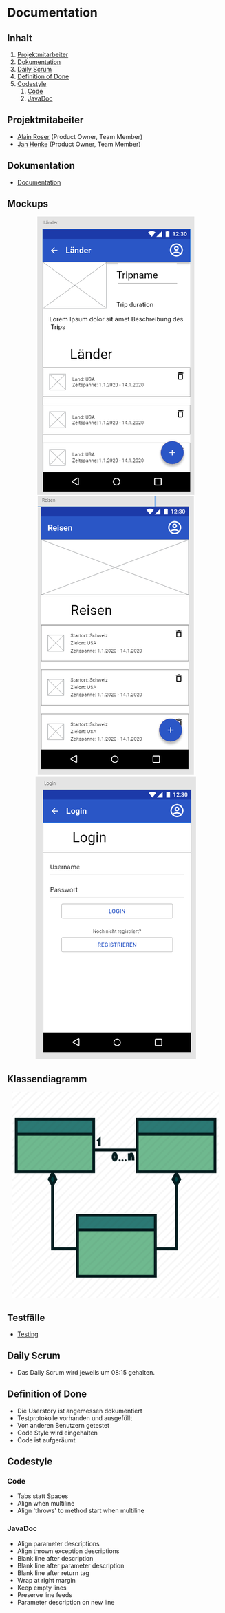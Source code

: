 # Documentation

## Inhalt

1. [Projektmitarbeiter](#Projektmitarbeiter)
2. [Dokumentation](#Dokumentation)
3. [Daily Scrum](#Daily-Scrum)
4. [Definition of Done](#Definition-of-Done)
5. [Codestyle](#Codestyle)
	1. [Code](#Code)
	2. [JavaDoc](#JavaDoc)
	
## Projektmitabeiter
* [Alain Roser](https://git.bbcag.ch/brosea) (Product Owner, Team Member)
* [Jan Henke](https://git.bbcag.ch/bhenkj) (Product Owner, Team Member)

## Dokumentation
* [Documentation](docs/documentation/documentation.md)

## Mockups
<div align="center">
    <img src="docs/images/mockup1.png" alt="Bild Mockup">
</div>
<div align="center">
    <img src="docs/images/mockup2.png" alt="Bild Mockup">
</div>
<div align="center">
    <img src="docs/images/mockup3.png" alt="Bild Mockup">
</div>

## Klassendiagramm
<div align="center">
    <img src="docs/images/uml.png" alt="Bild Klassendiagramm" style="width: 50vw;">
</div>

## Testfälle
* [Testing](docs/documentation/documentation.md#6-testing)

## Daily Scrum
* Das Daily Scrum wird jeweils um 08:15 gehalten.

## Definition of Done
* Die Userstory ist angemessen dokumentiert
* Testprotokolle vorhanden und ausgefüllt
* Von anderen Benutzern getestet
* Code Style wird eingehalten
* Code ist aufgeräumt

## Codestyle
### Code
* Tabs statt Spaces
* Align when multiline
* Align 'throws' to method start when multiline

### JavaDoc
* Align parameter descriptions
* Align thrown exception descriptions 
* Blank line after description 
* Blank line after parameter description 
* Blank line after return tag 
* Wrap at right margin 
* Keep empty lines 
* Preserve line feeds
* Parameter description on new line